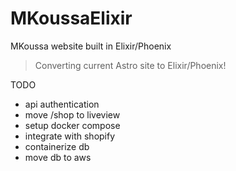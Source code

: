 # MKoussaElixir
MKoussa website built in Elixir/Phoenix

>Converting current Astro site to Elixir/Phoenix!

TODO

- api authentication
- move /shop to liveview
- setup docker compose
- integrate with shopify
- containerize db
- move db to aws

